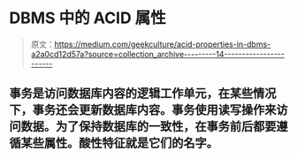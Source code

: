 # DBMS 中的 ACID 属性

> 原文：<https://medium.com/geekculture/acid-properties-in-dbms-a2a0cd12d57a?source=collection_archive---------14----------------------->

## 事务是访问数据库内容的逻辑工作单元，在某些情况下，事务还会更新数据库内容。事务使用读写操作来访问数据。为了保持数据库的一致性，在事务前后都要遵循某些属性。酸性特征就是它们的名字。